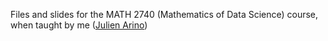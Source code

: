 Files and slides for the MATH 2740 (Mathematics of Data Science) course, when taught by me ([Julien Arino](https://julien-arino.github.io/))

